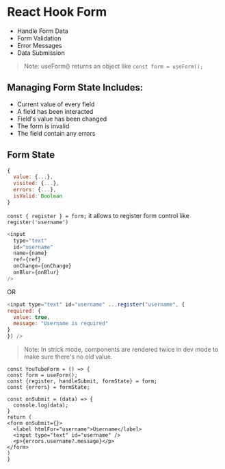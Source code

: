 # React Hook Form  

- Handle Form Data  
- Form Validation 
- Error Messages 
- Data Submission

> Note: useForm() returns an object like `const form = useForm();`

## Managing Form State Includes:

- Current value of every field
- A field has been interacted
- Field's value has been changed
- The form is invalid
- The field contain any errors

## Form State 
```js
{
  value: {...},
  visited: {...},
  errors: {...},
  isValid: Boolean
}
```

`const { register } = form;`
it allows to register form control like `register('username')`

```js
<input 
  type="text"
  id="username"
  name={name}
  ref={ref}
  onChange={onChange}
  onBlur={onBlur}
/>
```
OR
```js
<input type="text" id="username" ...register("username", {
required: {
  value: true,
  message: "Username is required"
}
}) />
```

> Note: In strick mode, components are rendered twice in dev mode to make sure there's no old value. 


```tsx
const YouTubeForm = () => {
const form = useForm();
const {register, handleSubmit, formState} = form;
const {errors} = formState;

const onSubmit = (data) => {
  console.log(data);
}
return (
<form onSubmit={}>
  <label htmlFor="username">Username</label> 
  <input type="text" id="username" />
  <p>{errors.username?.message}</p>
</form>
)
}
```


